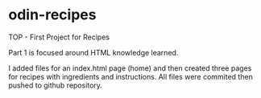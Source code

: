 # odin-recipes
TOP - First Project for Recipes

Part 1 is focused around HTML knowledge learned.

I added files for an index.html page (home) and then created three pages for recipes with ingredients and instructions.
All files were commited then pushed to github repository.
